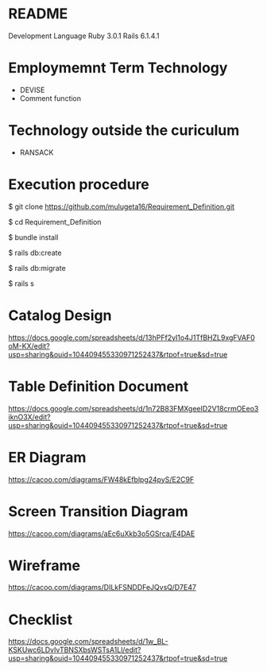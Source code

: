 # README
Development Language
Ruby 3.0.1
Rails 6.1.4.1
# Employmemnt Term Technology
- DEVISE
- Comment function
# Technology outside the curiculum
- RANSACK
# Execution procedure
$ git clone  https://github.com/mulugeta16/Requirement_Definition.git

$ cd Requirement_Definition

$ bundle install

$ rails db:create

$ rails db:migrate

$ rails s
# Catalog Design
https://docs.google.com/spreadsheets/d/13hPFf2yI1o4J1TfBHZL9xgFVAF0oM-KX/edit?usp=sharing&ouid=104409455330971252437&rtpof=true&sd=true
# Table Definition Document
https://docs.google.com/spreadsheets/d/1n72B83FMXgeeID2V18crmOEeo3iknO3X/edit?usp=sharing&ouid=104409455330971252437&rtpof=true&sd=true
# ER Diagram
https://cacoo.com/diagrams/FW48kEfblpg24pyS/E2C9F
# Screen Transition Diagram
https://cacoo.com/diagrams/aEc6uXkb3o5GSrca/E4DAE
# Wireframe
https://cacoo.com/diagrams/DILkFSNDDFeJQvsQ/D7E47
# Checklist
https://docs.google.com/spreadsheets/d/1w_BL-KSKUwc6LDvIvTBNSXbsWSTsA1Ll/edit?usp=sharing&ouid=104409455330971252437&rtpof=true&sd=true
